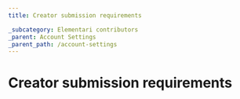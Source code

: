 ```yaml
---
title: Creator submission requirements

_subcategory: Elementari contributors
_parent: Account Settings
_parent_path: /account-settings
---
```


# Creator submission requirements